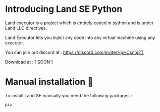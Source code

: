 # Introducing Land SE Python

Land executor is a project which is entirely coded in python and is under Land LLC directives.

Land Executor lets you inject any code into any virtual machine using any executor.

You can join out discord at : https://discord.com/invite/HpHCsnnj2T

Download at :
[ SOON ]


# Manual installation 🔌

To install Land SE manually you need the following packages : 
```py
pip
```
